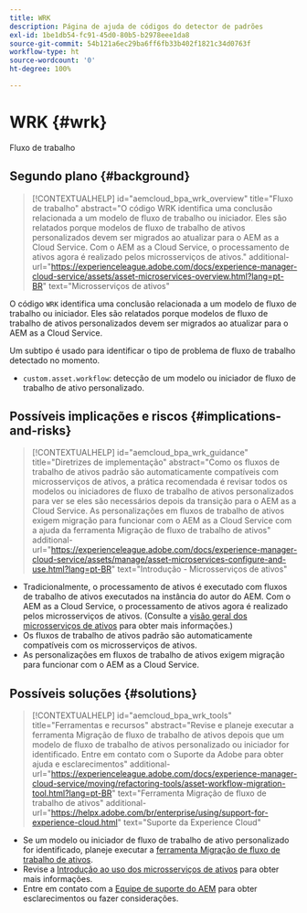 ```yaml
---
title: WRK
description: Página de ajuda de códigos do detector de padrões
exl-id: 1be1db54-fc91-45d0-80b5-b2978eee1da8
source-git-commit: 54b121a6ec29ba6ff6fb33b402f1821c34d0763f
workflow-type: ht
source-wordcount: '0'
ht-degree: 100%

---
```


# WRK {#wrk}

Fluxo de trabalho

## Segundo plano {#background}

>[!CONTEXTUALHELP]
>id="aemcloud_bpa_wrk_overview"
>title="Fluxo de trabalho"
>abstract="O código WRK identifica uma conclusão relacionada a um modelo de fluxo de trabalho ou iniciador. Eles são relatados porque modelos de fluxo de trabalho de ativos personalizados devem ser migrados ao atualizar para o AEM as a Cloud Service. Com o AEM as a Cloud Service, o processamento de ativos agora é realizado pelos microsserviços de ativos."
>additional-url="https://experienceleague.adobe.com/docs/experience-manager-cloud-service/assets/asset-microservices-overview.html?lang=pt-BR" text="Microsserviços de ativos"

O código `WRK` identifica uma conclusão relacionada a um modelo de fluxo de trabalho ou iniciador. Eles são relatados porque modelos de fluxo de trabalho de ativos personalizados devem ser migrados ao atualizar para o AEM as a Cloud Service.

Um subtipo é usado para identificar o tipo de problema de fluxo de trabalho detectado no momento.

* `custom.asset.workflow`: detecção de um modelo ou iniciador de fluxo de trabalho de ativo personalizado.

## Possíveis implicações e riscos {#implications-and-risks}

>[!CONTEXTUALHELP]
>id="aemcloud_bpa_wrk_guidance"
>title="Diretrizes de implementação"
>abstract="Como os fluxos de trabalho de ativos padrão são automaticamente compatíveis com microsserviços de ativos, a prática recomendada é revisar todos os modelos ou iniciadores de fluxo de trabalho de ativos personalizados para ver se eles são necessários depois da transição para o AEM as a Cloud Service. As personalizações em fluxos de trabalho de ativos exigem migração para funcionar com o AEM as a Cloud Service com a ajuda da ferramenta Migração de fluxo de trabalho de ativos"
>additional-url="https://experienceleague.adobe.com/docs/experience-manager-cloud-service/assets/manage/asset-microservices-configure-and-use.html?lang=pt-BR" text="Introdução - Microsserviços de ativos"

* Tradicionalmente, o processamento de ativos é executado com fluxos de trabalho de ativos executados na instância do autor do AEM. Com o AEM as a Cloud Service, o processamento de ativos agora é realizado pelos microsserviços de ativos. (Consulte a [visão geral dos microsserviços de ativos](https://experienceleague.adobe.com/docs/experience-manager-cloud-service/assets/asset-microservices-overview.html?lang=pt-BR) para obter mais informações.)
* Os fluxos de trabalho de ativos padrão são automaticamente compatíveis com os microsserviços de ativos.
* As personalizações em fluxos de trabalho de ativos exigem migração para funcionar com o AEM as a Cloud Service.

## Possíveis soluções {#solutions}

>[!CONTEXTUALHELP]
>id="aemcloud_bpa_wrk_tools"
>title="Ferramentas e recursos"
>abstract="Revise e planeje executar a ferramenta Migração de fluxo de trabalho de ativos depois que um modelo de fluxo de trabalho de ativos personalizado ou iniciador for identificado. Entre em contato com o Suporte da Adobe para obter ajuda e esclarecimentos"
>additional-url="https://experienceleague.adobe.com/docs/experience-manager-cloud-service/moving/refactoring-tools/asset-workflow-migration-tool.html?lang=pt-BR" text="Ferramenta Migração de fluxo de trabalho de ativos"
>additional-url="https://helpx.adobe.com/br/enterprise/using/support-for-experience-cloud.html" text="Suporte da Experience Cloud"

* Se um modelo ou iniciador de fluxo de trabalho de ativo personalizado for identificado, planeje executar a [ferramenta Migração de fluxo de trabalho de ativos](https://experienceleague.adobe.com/docs/experience-manager-cloud-service/moving/refactoring-tools/asset-workflow-migration-tool.html?lang=pt-BR).
* Revise a [Introdução ao uso dos microsserviços de ativos](https://experienceleague.adobe.com/docs/experience-manager-cloud-service/assets/manage/asset-microservices-configure-and-use.html?lang=pt-BR) para obter mais informações.
* Entre em contato com a [Equipe de suporte do AEM](https://helpx.adobe.com/br/enterprise/using/support-for-experience-cloud.html) para obter esclarecimentos ou fazer considerações.
